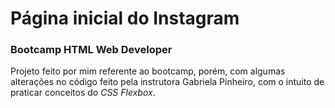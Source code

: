 # Página inicial do Instagram
### Bootcamp HTML Web Developer

Projeto feito por mim referente ao bootcamp, porém, com algumas alterações no código feito pela instrutora Gabriela Pinheiro, com o intuito de praticar conceitos do *CSS Flexbox*.

